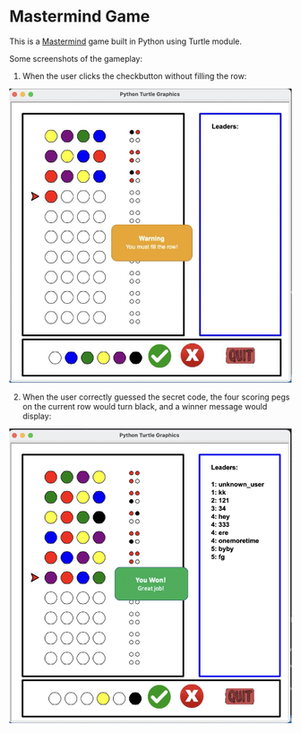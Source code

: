 # Mastermind Game
This is a [Mastermind](https://en.wikipedia.org/wiki/Mastermind_(board_game)) game built in Python using Turtle module.

Some screenshots of the gameplay:

1. When the user clicks the checkbutton without filling the row:

![image](https://github.com/sssydchen/mastermind/blob/main/Screenshot1.jpg)


2. When the user correctly guessed the secret code, the four scoring pegs on the current row would turn black, and a winner message would display:
   
![image](https://github.com/sssydchen/mastermind/blob/main/Screenshot2.jpg)
